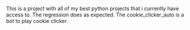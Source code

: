 This is a project with all of my best python projects that i currently have access to. The regression does as expected. The cookie_clicker_auto is a bot to play cookie clicker. 
